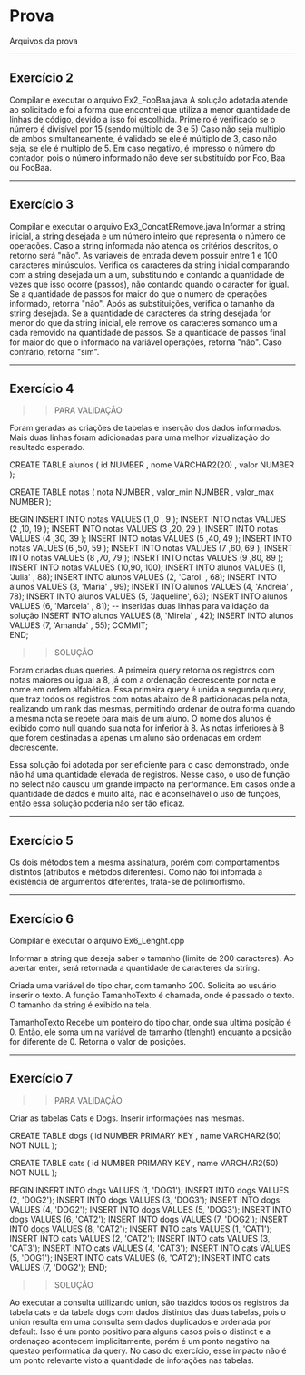 # Prova
Arquivos da prova 

--------------------------------------------------------------------------------
Exercício 2
--------------------------------------------------------------------------------

Compilar e executar o arquivo Ex2_FooBaa.java
A solução adotada atende ao solicitado e foi a forma que encontrei que utiliza
a menor quantidade de linhas de código, devido a isso foi escolhida.
Primeiro é verificado se o número é divisível por 15 (sendo múltiplo de 3 e 5)
Caso não seja multiplo de ambos simultaneamente, é validado se ele é múltiplo 
de 3, caso não seja, se ele é multiplo de 5. Em caso negativo, é impresso o 
número do contador, pois o número informado não deve ser substituído por Foo, 
Baa ou FooBaa.

--------------------------------------------------------------------------------
Exercício 3
--------------------------------------------------------------------------------

Compilar e executar o arquivo Ex3_ConcatERemove.java
Informar a string inicial, a string desejada e um número inteiro que representa 
o número de operações.
Caso a string informada não atenda os critérios descritos, o retorno será "não".
As variaveis de entrada devem possuir entre 1 e 100 caracteres minúsculos. 
Verifica os caracteres da string inicial comparando com a string desejada um a 
um, substituindo e contando a quantidade de vezes que isso ocorre (passos), 
não contando quando o caracter for igual. 
Se a quantidade de passos for maior do que o numero de operações informado, 
retorna "não".
Após as substituições, verifica o tamanho da string desejada. Se a quantidade
de caracteres da string desejada for menor do que da string inicial, ele remove 
os caracteres somando um a cada removido na quantidade de passos.
Se a quantidade de passos final for maior do que o informado na variável 
operações, retorna "não".
Caso contrário, retorna "sim".

--------------------------------------------------------------------------------
Exercício 4
--------------------------------------------------------------------------------

>> PARA VALIDAÇÃO

Foram geradas as criações de tabelas e inserção dos dados informados. Mais duas 
linhas foram adicionadas para uma melhor vizualização do resultado esperado.

CREATE TABLE alunos
( id    NUMBER
, nome  VARCHAR2(20)
, valor NUMBER
);

CREATE TABLE notas
( nota      NUMBER
, valor_min NUMBER
, valor_max NUMBER
);

BEGIN
  INSERT INTO notas VALUES (1 ,0 , 9  );
  INSERT INTO notas VALUES (2 ,10, 19 );
  INSERT INTO notas VALUES (3 ,20, 29 );
  INSERT INTO notas VALUES (4 ,30, 39 );
  INSERT INTO notas VALUES (5 ,40, 49 );
  INSERT INTO notas VALUES (6 ,50, 59 );
  INSERT INTO notas VALUES (7 ,60, 69 );
  INSERT INTO notas VALUES (8 ,70, 79 );
  INSERT INTO notas VALUES (9 ,80, 89 );
  INSERT INTO notas VALUES (10,90, 100);
  INSERT INTO alunos VALUES (1, 'Julia'    , 88);
  INSERT INTO alunos VALUES (2, 'Carol'    , 68);
  INSERT INTO alunos VALUES (3, 'Maria'    , 99);
  INSERT INTO alunos VALUES (4, 'Andreia'  , 78);
  INSERT INTO alunos VALUES (5, 'Jaqueline', 63);
  INSERT INTO alunos VALUES (6, 'Marcela'  , 81);
  -- inseridas duas linhas para validação da solução
  INSERT INTO alunos VALUES (8, 'Mirela'   , 42);
  INSERT INTO alunos VALUES (7, 'Amanda'   , 55);
  COMMIT;    
END;

>> SOLUÇÃO

Foram criadas duas queries.
A primeira query retorna os registros com notas maiores ou igual a 8, já com
a ordenação decrescente por nota e nome em ordem alfabética.
Essa primeira query é unida a segunda query, que traz todos os registros com 
notas abaixo de 8 particionadas pela nota, realizando um rank das mesmas, 
permitindo ordenar de outra forma quando a mesma nota se repete para mais de um
aluno. O nome dos alunos é exibido como null quando sua nota for inferior à 8. 
As notas inferiores à 8 que forem destinadas a apenas um aluno são ordenadas 
em ordem decrescente.

Essa solução foi adotada por ser eficiente para o caso demonstrado, onde não há
uma quantidade elevada de registros. Nesse caso, o uso de função no select não 
causou um grande impacto na performance. Em casos onde a quantidade de dados é 
muito alta, não é aconselhável o uso de funções, então essa solução poderia
não ser tão eficaz.


--------------------------------------------------------------------------------
Exercício 5
--------------------------------------------------------------------------------

Os dois métodos tem a mesma assinatura, porém com comportamentos distintos
(atributos e métodos diferentes).
Como não foi infomada a existência de argumentos diferentes, trata-se de 
polimorfismo.

--------------------------------------------------------------------------------
Exercício 6
--------------------------------------------------------------------------------

Compilar e executar o arquivo Ex6_Lenght.cpp

Informar a string que deseja saber o tamanho (limite de 200 caracteres).
Ao apertar enter, será retornada a quantidade de caracteres da string.

Criada uma variável do tipo char, com tamanho 200. 
Solicita ao usuário inserir o texto.
A função TamanhoTexto é chamada, onde é passado o texto.
O tamanho da string é exibido na tela.

TamanhoTexto
Recebe um ponteiro do tipo char, onde sua ultima posição é 0. 
Então, ele soma um na variável de tamanho (tlenght) enquanto a posição for
diferente de 0. Retorna o valor de posições.

--------------------------------------------------------------------------------
Exercício 7
--------------------------------------------------------------------------------

>> PARA VALIDAÇÃO

Criar as tabelas Cats e Dogs.
Inserir informações nas mesmas.

CREATE TABLE dogs 
( id   NUMBER       PRIMARY KEY
, name VARCHAR2(50) NOT NULL
);

CREATE TABLE cats 
( id   NUMBER       PRIMARY KEY
, name VARCHAR2(50) NOT NULL
);

BEGIN
  INSERT INTO dogs VALUES (1, 'DOG1');
  INSERT INTO dogs VALUES (2, 'DOG2');
  INSERT INTO dogs VALUES (3, 'DOG3');
  INSERT INTO dogs VALUES (4, 'DOG2');
  INSERT INTO dogs VALUES (5, 'DOG3');
  INSERT INTO dogs VALUES (6, 'CAT2');
  INSERT INTO dogs VALUES (7, 'DOG2');
  INSERT INTO dogs VALUES (8, 'CAT2');
  INSERT INTO cats VALUES (1, 'CAT1');
  INSERT INTO cats VALUES (2, 'CAT2');
  INSERT INTO cats VALUES (3, 'CAT3');
  INSERT INTO cats VALUES (4, 'CAT3');
  INSERT INTO cats VALUES (5, 'DOG1');
  INSERT INTO cats VALUES (6, 'CAT2');
  INSERT INTO cats VALUES (7, 'DOG2');
END;

>> SOLUÇÃO

Ao executar a consulta utilizando union, são trazidos todos os registros da 
tabela cats e da tabela dogs com dados distintos das duas tabelas, pois o union 
resulta em uma consulta sem dados duplicados e ordenada por default.
Isso é um ponto positivo para alguns casos pois o distinct e a ordenaçao acontecem 
implicitamente, porém é um ponto negativo na questao performatica da query.
No caso do exercício, esse impacto não é um ponto relevante visto a quantidade de 
inforações nas tabelas.
